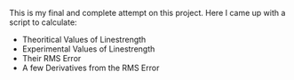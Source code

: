 This is my final and complete attempt on this project.
Here I came up with a script to calculate:
* Theoritical Values of Linestrength
* Experimental Values of Linestrength
* Their RMS Error
* A few Derivatives from the RMS Error